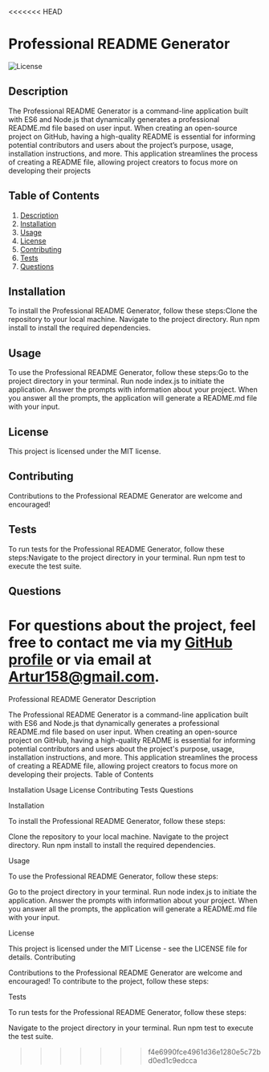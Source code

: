 
<<<<<<< HEAD
# Professional README Generator 

![License](https://img.shields.io/badge/license-MIT-blue.svg)

## Description
The Professional README Generator is a command-line application built with ES6 and Node.js that dynamically generates a professional README.md file based on user input. When creating an open-source project on GitHub, having a high-quality README is essential for informing potential contributors and users about the project’s purpose, usage, installation instructions, and more. This application streamlines the process of creating a README file, allowing project creators to focus more on developing their projects

## Table of Contents
1. [Description](#description)
2. [Installation](#installation)
3. [Usage](#usage)
4. [License](#license)
5. [Contributing](#contributing)
6. [Tests](#tests)
7. [Questions](#questions)

## Installation
To install the Professional README Generator, follow these steps:Clone the repository to your local machine. Navigate to the project directory. Run npm install to install the required dependencies.

## Usage
To use the Professional README Generator, follow these steps:Go to the project directory in your terminal. Run node index.js to initiate the application. Answer the prompts with information about your project. When you answer all the prompts, the application will generate a README.md file with your input.

## License
This project is licensed under the MIT license.

## Contributing
Contributions to the Professional README Generator are welcome and encouraged! 

## Tests
To run tests for the Professional README Generator, follow these steps:Navigate to the project directory in your terminal. Run npm test to execute the test suite.

## Questions
For questions about the project, feel free to contact me via my [GitHub profile](https://github.com/Artur158) or via email at Artur158@gmail.com.
=======

Professional README Generator Description

The Professional README Generator is a command-line application built with ES6 and Node.js that dynamically generates a professional README.md file based on user input. When creating an open-source project on GitHub, having a high-quality README is essential for informing potential contributors and users about the project's purpose, usage, installation instructions, and more. This application streamlines the process of creating a README file, allowing project creators to focus more on developing their projects. Table of Contents

Installation
Usage
License
Contributing
Tests
Questions

Installation

To install the Professional README Generator, follow these steps:

Clone the repository to your local machine.
Navigate to the project directory.
Run npm install to install the required dependencies.

Usage

To use the Professional README Generator, follow these steps:

Go to the project directory in your terminal.
Run node index.js to initiate the application.
Answer the prompts with information about your project.
When you answer all the prompts, the application will generate a README.md file with your input.

License

This project is licensed under the MIT License - see the LICENSE file for details. Contributing

Contributions to the Professional README Generator are welcome and encouraged! To contribute to the project, follow these steps:

Tests

To run tests for the Professional README Generator, follow these steps:

Navigate to the project directory in your terminal.
Run npm test to execute the test suite.

>>>>>>> f4e6990fce4961d36e1280e5c72bd0ed1c9edcca
